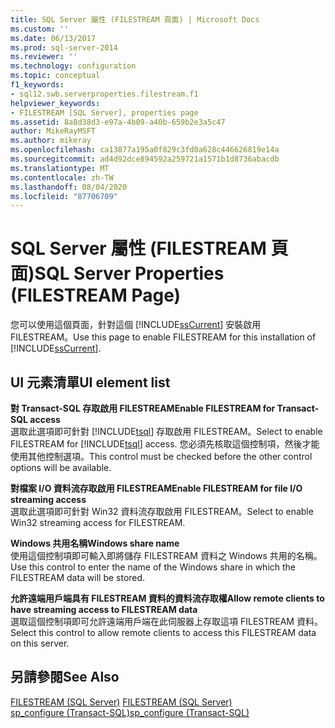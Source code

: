 ```yaml
---
title: SQL Server 屬性 (FILESTREAM 頁面) | Microsoft Docs
ms.custom: ''
ms.date: 06/13/2017
ms.prod: sql-server-2014
ms.reviewer: ''
ms.technology: configuration
ms.topic: conceptual
f1_keywords:
- sql12.swb.serverproperties.filestream.f1
helpviewer_keywords:
- FILESTREAM [SQL Server], properties page
ms.assetid: 8a8d38d3-e97a-4b09-a40b-659b2e3a5c47
author: MikeRayMSFT
ms.author: mikeray
ms.openlocfilehash: ca13877a195a0f829c3fd0a628c446626819e14a
ms.sourcegitcommit: ad4d92dce894592a259721a1571b1d8736abacdb
ms.translationtype: MT
ms.contentlocale: zh-TW
ms.lasthandoff: 08/04/2020
ms.locfileid: "87706709"
---
```

# <a name="sql-server-properties-filestream-page"></a><span data-ttu-id="797cd-102">SQL Server 屬性 (FILESTREAM 頁面)</span><span class="sxs-lookup"><span data-stu-id="797cd-102">SQL Server Properties (FILESTREAM Page)</span></span>
  <span data-ttu-id="797cd-103">您可以使用這個頁面，針對這個 [!INCLUDE[ssCurrent](../../includes/sscurrent-md.md)] 安裝啟用 FILESTREAM。</span><span class="sxs-lookup"><span data-stu-id="797cd-103">Use this page to enable FILESTREAM for this installation of [!INCLUDE[ssCurrent](../../includes/sscurrent-md.md)].</span></span>  
  
## <a name="ui-element-list"></a><span data-ttu-id="797cd-104">UI 元素清單</span><span class="sxs-lookup"><span data-stu-id="797cd-104">UI element list</span></span>  
 <span data-ttu-id="797cd-105">**對 Transact-SQL 存取啟用 FILESTREAM**</span><span class="sxs-lookup"><span data-stu-id="797cd-105">**Enable FILESTREAM for Transact-SQL access**</span></span>  
 <span data-ttu-id="797cd-106">選取此選項即可針對 [!INCLUDE[tsql](../../includes/tsql-md.md)] 存取啟用 FILESTREAM。</span><span class="sxs-lookup"><span data-stu-id="797cd-106">Select to enable FILESTREAM for [!INCLUDE[tsql](../../includes/tsql-md.md)] access.</span></span> <span data-ttu-id="797cd-107">您必須先核取這個控制項，然後才能使用其他控制選項。</span><span class="sxs-lookup"><span data-stu-id="797cd-107">This control must be checked before the other control options will be available.</span></span>  
  
 <span data-ttu-id="797cd-108">**對檔案 I/O 資料流存取啟用 FILESTREAM**</span><span class="sxs-lookup"><span data-stu-id="797cd-108">**Enable FILESTREAM for file I/O streaming access**</span></span>  
 <span data-ttu-id="797cd-109">選取此選項即可針對 Win32 資料流存取啟用 FILESTREAM。</span><span class="sxs-lookup"><span data-stu-id="797cd-109">Select to enable Win32 streaming access for FILESTREAM.</span></span>  
  
 <span data-ttu-id="797cd-110">**Windows 共用名稱**</span><span class="sxs-lookup"><span data-stu-id="797cd-110">**Windows share name**</span></span>  
 <span data-ttu-id="797cd-111">使用這個控制項即可輸入即將儲存 FILESTREAM 資料之 Windows 共用的名稱。</span><span class="sxs-lookup"><span data-stu-id="797cd-111">Use this control to enter the name of the Windows share in which the FILESTREAM data will be stored.</span></span>  
  
 <span data-ttu-id="797cd-112">**允許遠端用戶端具有 FILESTREAM 資料的資料流存取權**</span><span class="sxs-lookup"><span data-stu-id="797cd-112">**Allow remote clients to have streaming access to FILESTREAM data**</span></span>  
 <span data-ttu-id="797cd-113">選取這個控制項即可允許遠端用戶端在此伺服器上存取這項 FILESTREAM 資料。</span><span class="sxs-lookup"><span data-stu-id="797cd-113">Select this control to allow remote clients to access this FILESTREAM data on this server.</span></span>  
  
## <a name="see-also"></a><span data-ttu-id="797cd-114">另請參閱</span><span class="sxs-lookup"><span data-stu-id="797cd-114">See Also</span></span>  
 <span data-ttu-id="797cd-115">[FILESTREAM &#40;SQL Server&#41;](../../relational-databases/blob/filestream-sql-server.md) </span><span class="sxs-lookup"><span data-stu-id="797cd-115">[FILESTREAM &#40;SQL Server&#41;](../../relational-databases/blob/filestream-sql-server.md) </span></span>  
 [<span data-ttu-id="797cd-116">sp_configure &#40;Transact-SQL&#41;</span><span class="sxs-lookup"><span data-stu-id="797cd-116">sp_configure &#40;Transact-SQL&#41;</span></span>](/sql/relational-databases/system-stored-procedures/sp-configure-transact-sql)  
  
  
